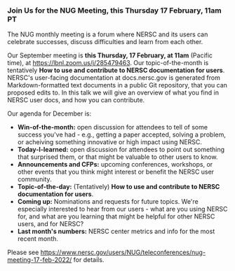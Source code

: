 ### Join Us for the NUG Meeting, this Thursday 17 February, 11am PT

The NUG monthly meeting is a forum where NERSC and its users can
celebrate successes, discuss difficulties and learn from each other. 

Our September meeting is **this Thursday, 17 February, at 11am** (Pacific time),
at <https://lbnl.zoom.us/j/285479463>. Our topic-of-the-month is tentatively
**How to use and contribute to NERSC documentation for users**. 
NERSC's user-facing documentation at docs.nersc.gov is generated from 
Markdown-formatted text documents in a public Git repository, that you can 
proposed edits to. In this talk we will give an overview of what you find in 
NERSC user docs, and how you can contribute.
 
Our agenda for December is:

- **Win-of-the-month:** open discussion for attendees to tell of some 
  success you've had - e.g., getting a paper accepted, solving a problem, 
  or acheiving something innovative or high impact using NERSC.
- **Today-I-learned:** open discussion for attendees to point out something 
  that surprised them, or that might be valuable to other users to know.
- **Announcements and CFPs:** upcoming conferences, workshops, or other events
  that you think might interest or benefit the NERSC user community.
- **Topic-of-the-day:** (Tentatively) **How to use and contribute to NERSC 
  documentation for users**. 
- **Coming up:** Nominations and requests for future topics. We're
  especially interested to hear from our users - what are you using
  NERSC for, and what are you learning that might be helpful for other
  NERSC users, and for NERSC?
- **Last month's numbers:** NERSC center metrics and info for the most recent 
  month.

Please see <https://www.nersc.gov/users/NUG/teleconferences/nug-meeting-17-feb-2022/>
for details.
